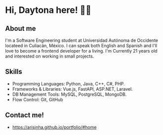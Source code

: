 # Hi, Daytona here! ✌🏻

## About me
I'm a Software Engineering student at Universidad Autónoma de Occidente locateed in Culiacán, México. I can speak both English and Spanish and I'll love to become a frontend developer for a living. I'm Currently 21 years old and interested on working in small projects.

## Skills
- Programming Languages: Python, Java, C++, C#, PHP.
- Frameworks & Libraries: Vue.js, FastAPI, ASP.NET, Laravel.
- DB Management Tools: MySQL, PostgreSQL, MongoDB.
- Flow Control: Git, GitHub

## Contact me!
- https://arisinha.github.io/portfolio/#home
